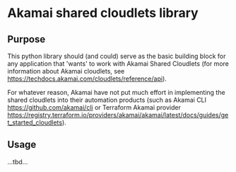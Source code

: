 # Akamai shared cloudlets library
## Purpose
This python library should (and could) serve as the basic building block for any application that 'wants' to work with Akamai Shared Cloudlets (for more information about Akamai cloudlets, see https://techdocs.akamai.com/cloudlets/reference/api).

For whatever reason, Akamai have not put much effort in implementing the shared cloudlets into their automation products (such as Akamai CLI https://github.com/akamai/cli or Terraform Akamai provider https://registry.terraform.io/providers/akamai/akamai/latest/docs/guides/get_started_cloudlets).

## Usage
...tbd...
